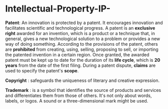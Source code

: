 # Intellectual-Property-IP-

**Patent**: An innovation is protected by a patent. It encourages innovation and facilitates scientific and technological progress. A patent is an **exclusive right** awarded for an invention, which is a product or a technique that, in general, gives a new technological solution to a problem or provides a new way of doing something. According to the provisions of the patent, others are **prohibited** from creating, using, selling, proposing to sell, or importing the patented invention in a certain region. Once granted, the awarded patent must  be kept up to date for the duration of its **life cycle**, which is **20 years** from the date of the first filing. During a patent dispute, **claims** are used to specify the patent's **scope**.

**Copyright** : safeguards the uniqueness of literary and creative expression.

**Trademark** : is a symbol that identifies the source of products and services and differentiates them from those of others. It's not only about words, labels, or logos. A sound or a three-dimensional mark might be used.
